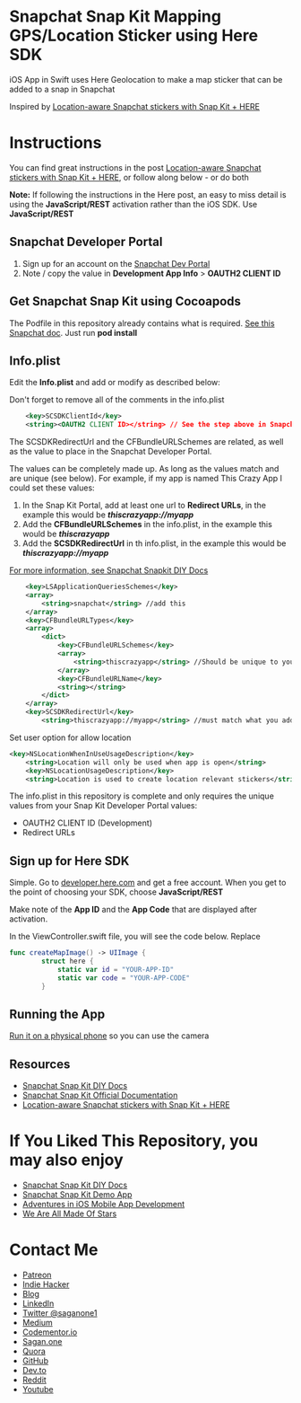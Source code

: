 # Snapchat Snap Kit Mapping GPS/Location Sticker using Here SDK
iOS App in Swift uses Here Geolocation to make a map sticker that can be added to a snap in Snapchat

Inspired by [Location-aware Snapchat stickers with Snap Kit + HERE](https://developer.here.com/blog/here-maps-snap-kit)

# Instructions

You can find great instructions in the post [Location-aware Snapchat stickers with Snap Kit + HERE](https://developer.here.com/blog/here-maps-snap-kit), or follow along below - or do both

**Note:** If following the instructions in the Here post, an easy to miss detail is using the **JavaScript/REST** activation rather than the iOS SDK.  Use **JavaScript/REST**

## Snapchat Developer Portal

1. Sign up for an account on the [Snapchat Dev Portal](https://kit.snapchat.com/)
2. Note / copy the value in **Development App Info** > **OAUTH2 CLIENT ID**

## Get Snapchat Snap Kit using Cocoapods

The Podfile in this repository already contains what is required. [See this Snapchat doc](https://docs.snapchat.com/docs/downloads/).  Just run **pod install**

## Info.plist

Edit the **Info.plist** and add or modify as described below:

Don't forget to remove all of the comments in the info.plist

```xml
    <key>SCSDKClientId</key>
    <string><OAUTH2 CLIENT ID></string> // See the step above in Snapchat Developer Protal
```

The SCSDKRedirectUrl and the CFBundleURLSchemes are related, as well as the value to place in the Snapchat Developer Portal.

The values can be completely made up. As long as the values match and are unique (see below). For example, if my app is named This Crazy App I could set these values:
1.  In the Snap Kit Portal, add at least one url to **Redirect URLs**, in the example this would be **_thiscrazyapp://myapp_**
2. Add the **CFBundleURLSchemes** in the info.plist, in the example this would be **_thiscrazyapp_**
3. Add the **SCSDKRedirectUrl** in th info.plist, in the example this would be **_thiscrazyapp://myapp_**

[For more information, see Snapchat Snapkit DIY Docs](https://github.com/bbookman/Snapchat-Snap-Kit-DIY-Docs/wiki/Login-Kit)

```xml
    <key>LSApplicationQueriesSchemes</key>
    <array>
        <string>snapchat</string> //add this
    </array>
    <key>CFBundleURLTypes</key>
    <array>
        <dict>
            <key>CFBundleURLSchemes</key>
            <array>
                <string>thiscrazyapp</string> //Should be unique to your app
            </array>
            <key>CFBundleURLName</key>
            <string></string>
        </dict>
    </array>
    <key>SCSDKRedirectUrl</key>
        <string>thiscrazyapp://myapp</string> //must match what you add in snapchat dev portal
```
Set user option for allow location
```xml
<key>NSLocationWhenInUseUsageDescription</key>
    <string>Location will only be used when app is open</string>
    <key>NSLocationUsageDescription</key>
    <string>Location is used to create location relevant stickers</string>
```

The info.plist in this repository is complete and only requires the unique values from your Snap Kit Developer Portal values:

* OAUTH2 CLIENT ID (Development)
* Redirect URLs

## Sign up for Here SDK
Simple.  Go to [developer.here.com](https://developer.here.com/) and get a free account.  When you get to the point of choosing your SDK, choose **JavaScript/REST**

Make note of the **App ID** and the **App Code** that are displayed after activation.

In the ViewController.swift file, you will see the code below.  Replace

```swift
func createMapImage() -> UIImage {
        struct here {
            static var id = "YOUR-APP-ID"
            static var code = "YOUR-APP-CODE"
        }
```

## Running the App

[Run it on a physical phone](https://www.utest.com/articles/how-to-install-ios-apps-via-xcode-on-a-mac) so you can use the camera

## Resources
* [Snapchat Snap Kit DIY Docs](https://github.com/bbookman/Snapchat-Snapkit-DIY-Docs)
* [Snapchat Snap Kit Official Documentation](https://docs.snapchat.com/docs/)
* [Location-aware Snapchat stickers with Snap Kit + HERE](https://developer.here.com/blog/here-maps-snap-kit)

# If You Liked This Repository, you may also enjoy
* [Snapchat Snap Kit DIY Docs](https://github.com/bbookman/Snapchat-Snapkit-DIY-Docs)
* [Snapchat Snap Kit Demo App](https://github.com/bbookman/SnapKitSample-iOS)
* [Adventures in iOS Mobile App Development](https://medium.com/adventures-in-ios-mobile-app-development)
* [We Are All Made Of Stars](http://bbookman.github.io)

# Contact Me
* [Patreon](https://www.patreon.com/saganone)
* [Indie Hacker](https://www.indiehackers.com/bbookman)
* [Blog](http://bbookman.github.io)
* [LinkedIn](http://linkedin.com/in/brucebookman)
* [Twitter @saganone1](https://twitter.com/saganone1)
* [Medium](https://medium.com/adventures-in-ios-mobile-app-development)
* [Codementor.io](https://www.codementor.io/bbookman)
* [Sagan.one](http://sagan.one)
* [Quora](https://saganone.quora.com/)
* [GitHub](https://github.com/bbookman)
* [Dev.to](https://dev.to/bbookman)
* [Reddit](https://www.reddit.com/user/Bbookman)
* [Youtube](https://www.youtube.com/channel/UCERHLEbt6fipRMiPRR4u3SQ)

